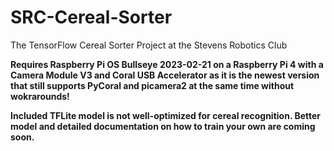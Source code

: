 # SRC-Cereal-Sorter
The TensorFlow Cereal Sorter Project at the Stevens Robotics Club

**Requires Raspberry Pi OS Bullseye 2023-02-21 on a Raspberry Pi 4 with a Camera Module V3 and Coral USB Accelerator as it is the newest version that still supports PyCoral and picamera2 at the same time without wokrarounds!**

**Included TFLite model is not well-optimized for cereal recognition. Better model and detailed documentation on how to train your own are coming soon.**
